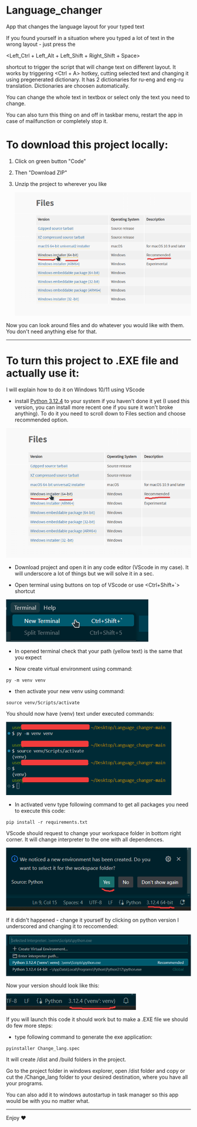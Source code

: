# Language_changer

 App that changes the language layout for your typed text

If you found yourself in a situation where you typed a lot of text in the wrong layout - just press the 

<Left_Ctrl + Left_Alt + Left_Shift + Right_Shift + Space> 

shortcut to trigger the script that will change text on different layout. It works by triggering <Ctrl + A> hotkey, cutting selected text and changing it using pregenerated dictionary. It has 2 dictionaries for ru-eng and eng-ru translation. Dictionaries are choosen automatically.

You can change the whole text in textbox or select only the text you need to change.

You can also turn this thing on and off in taskbar menu, restart the app in case of mailfunction or completely stop it.

# To download this project locally:

1. Click on green button "Code"

2. Then "Download ZIP"

3. Unzip the project to wherever you like
   
   ![](https://github.com/Theomur/Language_changer/blob/main/Readme%20images/Python.png)

Now you can look around files and do whatever you would like with them. You don't need anything else for that.

---

# To turn this project to .EXE file and actually use it:

I will explain how to do it on Windows 10/11 using VScode

- install [Python 3.12.4](https://www.python.org/downloads/release/python-3124/) to your system if you haven't done it yet (I used this version, you can install more recent one if you sure it won't broke anything). To do it you need to scroll down to Files section and choose recommended option.

<img title="" src="https://github.com/Theomur/Language_changer/blob/main/Readme%20images/Python.png" alt="" width="520">

- Download project and open it in any code editor (VScode in my case). It will underscore a lot of things but we will solve it in a sec.

- Open terminal using buttons on top of VScode or use <Ctrl+Shift+`> shortcut

![](https://github.com/Theomur/Language_changer/blob/main/Readme%20images/Terminal.png)

- In opened terminal check that your path (yellow text) is the same that you expect

- Now create virtual environment using command:

```shell
py -m venv venv
```

- then activate your new venv using command:

```shell
source venv/Scripts/activate
```

You should now have (venv) text under executed commands:

<img title="" src="https://github.com/Theomur/Language_changer/blob/main/Readme%20images/VENV.png" alt="" width="451">

- In activated venv type following command to get all packages you need to execute this code:

```shell
pip install -r requirements.txt
```

VScode should request to change your workspace folder in bottom right corner. It will change interpreter to the one with all dependences.

![](https://github.com/Theomur/Language_changer/blob/main/Readme%20images/PIP%20install.png)

If it didn't happened - change it yourself by clicking on python version I underscored and changing it to reccomended:

![](https://github.com/Theomur/Language_changer/blob/main/Readme%20images/PIP%20install%20but%20no.png)

Now your version should look like this:

![](https://github.com/Theomur/Language_changer/blob/main/Readme%20images/PY%20venv.png)

If you will launch this code it should work but to make a .EXE file we should do few more steps:

- type following command to generate the exe application:

```shell
pyinstaller Change_lang.spec
```

It will create /dist and /build folders in the project.

Go to the project folder in windows explorer, open /dist folder and copy or cut the /Change_lang folder to your desired destination, where you have all your programs.

You can also add it to windows autostartup in task manager so this app would be with you no matter what.

---

Enjoy ❤️
